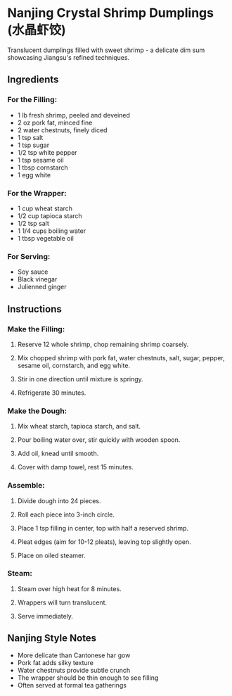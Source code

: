 # Nanjing Crystal Shrimp Dumplings (水晶虾饺)

Translucent dumplings filled with sweet shrimp - a delicate dim sum showcasing Jiangsu's refined techniques.

## Ingredients

### For the Filling:
- 1 lb fresh shrimp, peeled and deveined
- 2 oz pork fat, minced fine
- 2 water chestnuts, finely diced
- 1 tsp salt
- 1 tsp sugar
- 1/2 tsp white pepper
- 1 tsp sesame oil
- 1 tbsp cornstarch
- 1 egg white

### For the Wrapper:
- 1 cup wheat starch
- 1/2 cup tapioca starch
- 1/2 tsp salt
- 1 1/4 cups boiling water
- 1 tbsp vegetable oil

### For Serving:
- Soy sauce
- Black vinegar
- Julienned ginger

## Instructions

### Make the Filling:
1. Reserve 12 whole shrimp, chop remaining shrimp coarsely.

2. Mix chopped shrimp with pork fat, water chestnuts, salt, sugar, pepper, sesame oil, cornstarch, and egg white.

3. Stir in one direction until mixture is springy.

4. Refrigerate 30 minutes.

### Make the Dough:
1. Mix wheat starch, tapioca starch, and salt.

2. Pour boiling water over, stir quickly with wooden spoon.

3. Add oil, knead until smooth.

4. Cover with damp towel, rest 15 minutes.

### Assemble:
1. Divide dough into 24 pieces.

2. Roll each piece into 3-inch circle.

3. Place 1 tsp filling in center, top with half a reserved shrimp.

4. Pleat edges (aim for 10-12 pleats), leaving top slightly open.

5. Place on oiled steamer.

### Steam:
1. Steam over high heat for 8 minutes.

2. Wrappers will turn translucent.

3. Serve immediately.

## Nanjing Style Notes

- More delicate than Cantonese har gow
- Pork fat adds silky texture
- Water chestnuts provide subtle crunch
- The wrapper should be thin enough to see filling
- Often served at formal tea gatherings